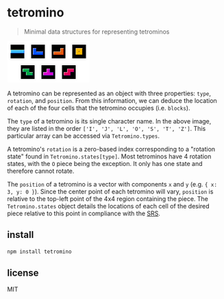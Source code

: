# tetromino
> Minimal data structures for representing tetrominos

![The seven tetrominos](tetrominos.png)

A tetromino can be represented as an object with three properties: `type`, `rotation`, and `position`. From this information, we can deduce the location of each of the four cells that the tetromino occupies (i.e. `blocks`).

The `type` of a tetromino is its single character name. In the above image, they are listed in the order `['I', 'J', 'L', 'O', 'S', 'T', 'Z']`. This particular array can be accessed via `Tetromino.types`.

A tetromino's `rotation` is a zero-based index corresponding to a "rotation state" found in `Tetromino.states[type]`. Most tetrominos have 4 rotation states, with the `O` piece being the exception. It only has one state and therefore cannot rotate.

The `position` of a tetromino is a vector with components `x` and `y` (e.g. `{ x: 3, y: 0 }`). Since the center point of each tetromino will vary, `position` is relative to the top-left point of the 4x4 region containing the piece. The `Tetromino.states` object details the locations of each cell of the desired piece relative to this point in compliance with the [SRS](http://tetris.wikia.com/wiki/SRS).

## install
```sh
npm install tetromino
```

## license
MIT
